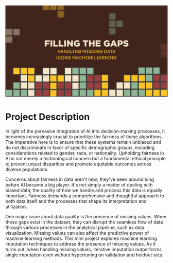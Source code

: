 <h1><img src="title1.png"></h1>

<h1>Project Description</h1>
In light of the pervasive integration of AI into decision-making processes, it becomes increasingly crucial to prioritize the fairness of these algorithms. The imperative here is to ensure that these systems remain unbiased and do not discriminate in favor of specific demographic groups, including considerations related to gender, race, or nationality. Upholding fairness in AI is not merely a technological concern but a fundamental ethical principle to prevent unjust disparities and promote equitable outcomes across diverse populations.

Concerns about fairness in data aren't new; they've been around long before AI became a big player. It's not simply a matter of dealing with biased data; the quality of how we handle and process this data is equally important. Fairness demands a comprehensive and thoughtful approach to both data itself and the processes that shape its interpretation and utilization.

One major issue about data quality is the presence of missing values. When these gaps exist in the dataset, they can disrupt the seamless flow of data through various processes in the analytical pipeline, such as data visualization. Missing values can also affect the predictive power of machine learning methods. This mini project explores machine learning imputation techniques to address the presence of missing values. As it turns out, when handling missing values, iterative imputation outperforms single imputation even without hypertuning on validation and holdout sets.

